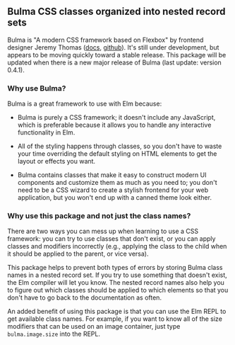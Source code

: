 ## Bulma CSS classes organized into nested record sets

Bulma is "A modern CSS framework based on Flexbox" by frontend designer Jeremy Thomas ([docs](http://bulma.io/), [github](https://github.com/jgthms/bulma)). It's still under development, but appears to be moving quickly toward a stable release. This package will be updated when there is a new major release of Bulma (last update: version 0.4.1).

### Why use Bulma?
Bulma is a great framework to use with Elm because:

  + Bulma is purely a CSS framework; it doesn't include any JavaScript, which is preferable because it allows you to handle any interactive functionality in Elm.

  + All of the styling happens through classes, so you don't have to waste your time overriding the default styling on HTML elements to get the layout or effects you want.

  + Bulma contains classes that make it easy to construct modern UI components and customize them as much as you need to; you don't need to be a CSS wizard to create a stylish frontend for your web application, but you won't end up with a canned theme look either.

### Why use this package and not just the class names?
There are two ways you can mess up when learning to use a CSS framework: you can try to use classes that don't exist, or you can apply classes and modifiers incorrectly (e.g., applying the class to the child when it should be applied to the parent, or vice versa).

This package helps to prevent both types of errors by storing Bulma class names in a nested record set. If you try to use something that doesn't exist, the Elm compiler will let you know. The nested record names also help you to figure out which classes should be applied to which elements so that you don't have to go back to the documentation as often.

An added benefit of using this package is that you can use the Elm REPL to get available class names. For example, if you want to know all of the size modifiers that can be used on an image container, just type `bulma.image.size` into the REPL.
